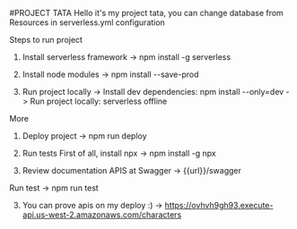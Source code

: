 #PROJECT TATA
Hello it's my project tata, you can change database from Resources in serverless.yml configuration

Steps to run project
1. Install serverless framework
-> npm install -g serverless

2. Install node modules
-> npm install --save-prod

3. Run project locally
-> Install dev dependencies: npm install --only=dev
-> Run project locally: serverless offline

More
1. Deploy project
-> npm run deploy

2. Run tests
First of all, install npx
-> npm install -g npx

3. Review documentation APIS at Swagger
-> {{url}}/swagger

Run test
-> npm run test

3. You can prove apis on my deploy :)
-> https://ovhvh9gh93.execute-api.us-west-2.amazonaws.com/characters